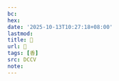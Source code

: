 ```yaml
---
bc:
hex:
date: '2025-10-13T10:27:18+08:00'
lastmod:
title: 􂘰
url: 􂘰
tags: [香]
src: DCCV
note:
---
```

